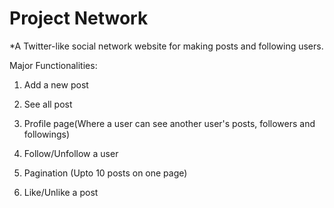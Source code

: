 # Project Network


*A Twitter-like social network website for making posts and following users.


Major Functionalities:


1. Add a new post


2. See all post


3. Profile page(Where a user can see another user's posts, followers and followings)


4. Follow/Unfollow a user


5. Pagination (Upto 10 posts on one page)


6. Like/Unlike a post

